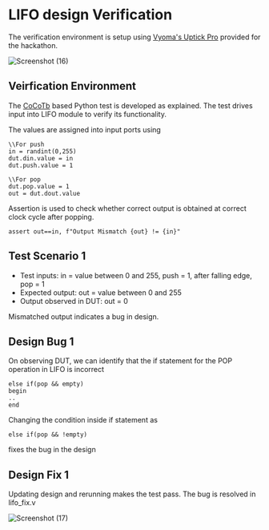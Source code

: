 # LIFO design Verification

The verification environment is setup using [Vyoma's Uptick Pro](https://vyomasystems.com) provided for the hackathon.

![Screenshot (16)](https://user-images.githubusercontent.com/47589022/182071093-aa1a8f3c-92e2-4b12-870f-4fc6af506d01.png)

## Veirfication Environment

The [CoCoTb](https://www.cocotb.org/) based Python test is developed as explained. The test drives input into LIFO module to verify its functionality.

The values are assigned into input ports using
```
\\For push
in = randint(0,255)
dut.din.value = in
dut.push.value = 1

\\For pop
dut.pop.value = 1
out = dut.dout.value
```

Assertion is used to check whether correct output is obtained at correct clock cycle after popping.

```
assert out==in, f"Output Mismatch {out} != {in}"
```

## Test Scenario 1
- Test inputs: in = value between 0 and 255, push = 1, after falling edge, pop = 1
- Expected output: out = value between 0 and 255
- Output observed in DUT: out = 0

Mismatched output indicates a bug in design.

## Design Bug 1
On observing DUT, we can identify that the if statement for the POP operation in LIFO is incorrect
```
else if(pop && empty)
begin
..
end
```
Changing the condition inside if statement as
```
else if(pop && !empty)
```
fixes the bug in the design

## Design Fix 1

Updating design and rerunning makes the test pass. The bug is resolved in lifo_fix.v

![Screenshot (17)](https://user-images.githubusercontent.com/47589022/182159093-2f9af5af-aa20-463f-87bd-10414b0a98f4.png)
